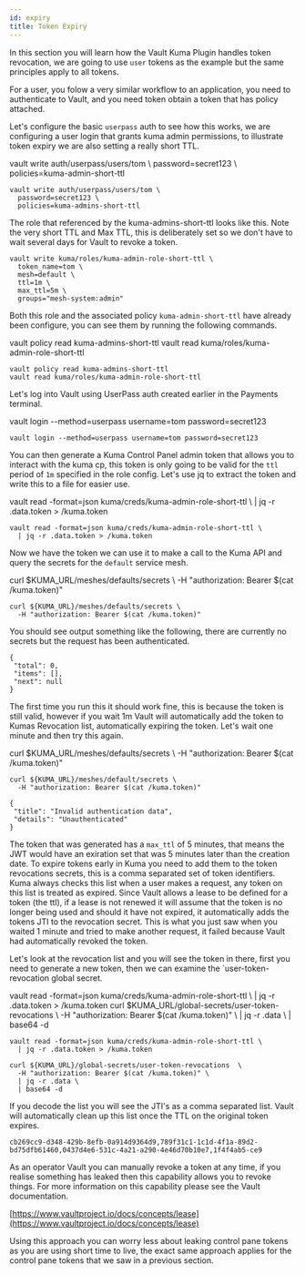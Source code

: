 ```yaml
---
id: expiry
title: Token Expiry
---
```


<TerminalVisor>
  <Terminal target="vault-client.container.shipyard.run" shell="/bin/bash" workdir="/" user="root" name="Vault Client" id="vault-client"/>
  <Terminal target="payments.container.shipyard.run" shell="/bin/bash" workdir="/" user="root" name="Payments" id="payments"/>
</TerminalVisor>

In this section you will learn how the Vault Kuma Plugin handles token revocation, we are going to use `user`
tokens as the example but the same principles apply to all tokens.

For a user, you folow a very similar workflow to an application, you need to authenticate to Vault, and you need token
obtain a token that has policy attached.

Let's configure the basic `userpass` auth to see how this works, we are configuring a user login that grants
kuma admin permissions, to illustrate token expiry we are also setting a really short TTL.

<TerminalRunCommand target="vault-client">
  <Command>vault write auth/userpass/users/tom \
  password=secret123 \
  policies=kuma-admin-short-ttl</Command>
</TerminalRunCommand>

```
vault write auth/userpass/users/tom \
  password=secret123 \
  policies=kuma-admins-short-ttl
```

The role that referenced by the kuma-admins-short-ttl looks like this. Note the very short TTL and Max TTL, this is 
deliberately set so we don't have to wait several days for Vault to revoke a token. 
```
vault write kuma/roles/kuma-admin-role-short-ttl \
  token_name=tom \
  mesh=default \
  ttl=1m \
  max_ttl=5m \
  groups="mesh-system:admin"
```

Both this role and the associated policy `kuma-admin-short-ttl` have already been configure, you can see them by 
running the following commands.

<TerminalRunCommand target="vault-client">
  <Command>vault policy read kuma-admins-short-ttl</Command>
  <Command>vault read kuma/roles/kuma-admin-role-short-ttl</Command>
</TerminalRunCommand>

```shell
vault policy read kuma-admins-short-ttl
vault read kuma/roles/kuma-admin-role-short-ttl
```

Let's log into Vault using UserPass auth created earlier in the Payments terminal.

<TerminalRunCommand target="payments">
  <Command>vault login --method=userpass username=tom password=secret123</Command>
</TerminalRunCommand>

```
vault login --method=userpass username=tom password=secret123
```

You can then generate a Kuma Control Panel admin token that allows you to interact with the kuma cp, this token is only going to be valid
for the `ttl` period of `1m` specified in the role config. Let's use jq to extract the token and write this to a file for easier use.

<TerminalRunCommand target="payments">
  <Command>vault read -format=json kuma/creds/kuma-admin-role-short-ttl \
  | jq -r .data.token > /kuma.token</Command>
</TerminalRunCommand>

```
vault read -format=json kuma/creds/kuma-admin-role-short-ttl \
  | jq -r .data.token > /kuma.token
```

Now we have the token we can use it to make a call to the Kuma API and query the secrets for the `default` service mesh.

<TerminalRunCommand target="payments">
  <Command>curl $KUMA_URL/meshes/defaults/secrets \
  -H "authorization: Bearer $(cat /kuma.token)"</Command>
</TerminalRunCommand>

```
curl ${KUMA_URL}/meshes/defaults/secrets \
  -H "authorization: Bearer $(cat /kuma.token)"
```

You should see output something like the following, there are currently no secrets but the request has been authenticated.

```
{
 "total": 0,
 "items": [],
 "next": null
}
```

The first time you run this it should work fine, this is because the token is still valid, however if you wait 1m Vault will automatically add 
the token to Kumas Revocation list, automatically expiring the token. Let's wait one minute and then try this again.

<TerminalRunCommand target="payments">
  <Command>curl $KUMA_URL/meshes/defaults/secrets \
  -H "authorization: Bearer $(cat /kuma.token)"</Command>
</TerminalRunCommand>

```
curl ${KUMA_URL}/meshes/default/secrets \
  -H "authorization: Bearer $(cat /kuma.token)"
```

```
{
 "title": "Invalid authentication data",
 "details": "Unauthenticated"
}
```

The token that was generated has a `max_ttl` of 5 minutes, that means the JWT would have an exiration set that was 5 minutes later than the creation
date. To expire tokens early in Kuma you need to add them to the token revocations secrets, this is a comma separated set of token identifiers. Kuma
always checks this list when a user makes a request, any token on this list is treated as expired. Since Vault allows a lease to be defined
for a token (the ttl), if a lease is not renewed it will assume that the token is no longer being used and should it have not expired, it automatically
adds the tokens JTI to the revocation secret. This is what you just saw when you waited 1 minute and tried to make another request, it failed
because Vault had automatically revoked the token.

Let's look at the revocation list and you will see the token in there, first you need to generate a new token, then we can examine the
`user-token-revocation global secret.

<TerminalRunCommand target="payments">
  <Command>vault read -format=json kuma/creds/kuma-admin-role-short-ttl \
  | jq -r .data.token > /kuma.token</Command>
  <Command>curl $KUMA_URL/global-secrets/user-token-revocations  \
  -H "authorization: Bearer $(cat /kuma.token)" \
  | jq -r .data \
  | base64 -d</Command>
</TerminalRunCommand>

```
vault read -format=json kuma/creds/kuma-admin-role-short-ttl \
  | jq -r .data.token > /kuma.token

curl ${KUMA_URL}/global-secrets/user-token-revocations  \
  -H "authorization: Bearer $(cat /kuma.token)" \
  | jq -r .data \
  | base64 -d
```

If you decode the list you will see the JTI's as a comma separated list. Vault will automatically clean up this list once the TTL on the original token expires.

```
cb269cc9-d348-429b-8efb-0a914d9364d9,789f31c1-1c1d-4f1a-89d2-bd75dfb61460,0437d4e6-531c-4a21-a290-4e46d70b10e7,1f4f4ab5-ce9
```

As an operator Vault you can manually revoke a token at any time, if you realise something has leaked then 
this capability allows you to revoke things. For more information on this capability please see the Vault documentation.

[https://www.vaultproject.io/docs/concepts/lease](https://www.vaultproject.io/docs/concepts/lease)

Using this approach you can worry less about leaking control pane tokens as you are using short time to live, the exact same approach applies
for the control pane tokens that we saw in a previous section.
